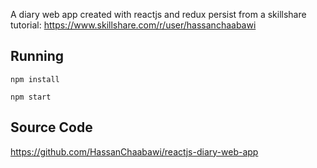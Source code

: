 A diary web app created with reactjs and redux persist from a skillshare tutorial: https://www.skillshare.com/r/user/hassanchaabawi

## Running

    npm install

    npm start
    
## Source Code

<https://github.com/HassanChaabawi/reactjs-diary-web-app>
